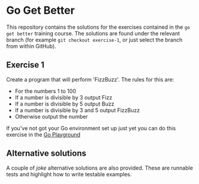 # Go Get Better

This repository contains the solutions for the exercises contained in the
`go get better` training course. The solutions are found under the relevant
branch (for example `git checkout exercise-1`, or just select the branch from
within GitHub).

## Exercise 1

Create a program that will perform 'FizzBuzz'. The rules for this are:

  * For the numbers 1 to 100
  * If a number is divisible by 3 output Fizz
  * If a number is divisible by 5 output Buzz
  * If a number is divisible by 3 and 5 output FizzBuzz
  * Otherwise output the number
  
If you've not got your Go environment set up just yet you can do this exercise
in the [Go Playground][playground]
  
## Alternative solutions

A couple of _joke_ alternative solutions are also provided. These are runnable
tests and highlight how to write testable examples.

[playground]: https://play.golang.org/
